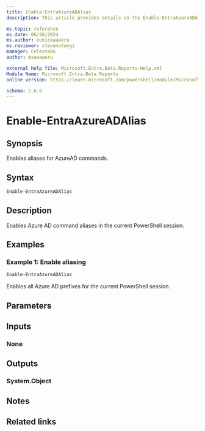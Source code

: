 ```yaml
---
title: Enable-EntraAzureADAlias
description: This article provides details on the Enable-EntraAzureADAlias command.

ms.topic: reference
ms.date: 06/26/2024
ms.author: eunicewaweru
ms.reviewer: stevemutungi
manager: CelesteDG
author: msewaweru

external help file: Microsoft.Entra.Beta.Reports-Help.xml
Module Name: Microsoft.Entra.Beta.Reports
online version: https://learn.microsoft.com/powershell/module/Microsoft.Entra.Beta.Reports/Enable-EntraAzureADAlias

schema: 2.0.0
---
```


# Enable-EntraAzureADAlias

## Synopsis

Enables aliases for AzureAD commands.

## Syntax

```powershell
Enable-EntraAzureADAlias
```

## Description

Enables Azure AD command aliases in the current PowerShell session.

## Examples

### Example 1: Enable aliasing

```powershell
Enable-EntraAzureADAlias
```

Enables all Azure AD prefixes for the current PowerShell session.

## Parameters

## Inputs

### None

## Outputs

### System.Object

## Notes

## Related links
